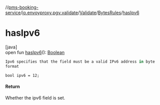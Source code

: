 //[pms-booking-service](../../../../index.md)/[io.envoyproxy.pgv.validate](../../index.md)/[Validate](../index.md)/[BytesRules](index.md)/[hasIpv6](has-ipv6.md)

# hasIpv6

[java]\
open fun [hasIpv6](has-ipv6.md)(): [Boolean](https://kotlinlang.org/api/core/kotlin-stdlib/kotlin/-boolean/index.html)

```kotlin
Ipv6 specifies that the field must be a valid IPv6 address in byte
format

```
`bool ipv6 = 12;`

#### Return

Whether the ipv6 field is set.